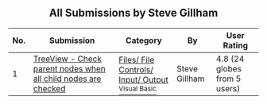 ﻿<div align="center">

## All Submissions by Steve Gillham

</div>

No.  | Submission | Category | By   | User Rating
---- | ---------- | -------- | ---- | -----------
1 | [TreeView \- Check parent nodes when all child nodes are checked<br />](https://github.com/Planet-Source-Code/steve-gillham-treeview-check-parent-nodes-when-all-child-nodes-are-checked__1-48560) | [Files/ File Controls/ Input/ Output<br /><sup>Visual Basic</sup>](../ByCategory/files-file-controls-input-output__1-3.md) | Steve Gillham | 4.8 (24 globes from 5 users)
